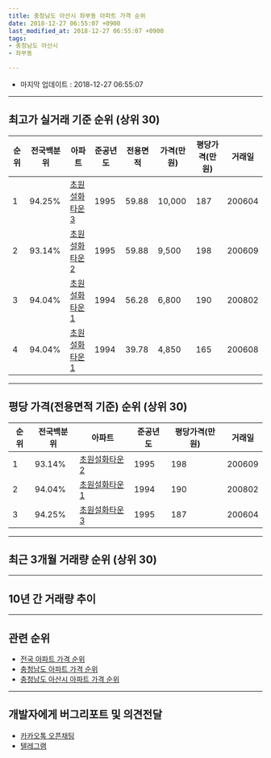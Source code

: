 ```yaml
---
title: 충청남도 아산시 좌부동 아파트 가격 순위
date: 2018-12-27 06:55:07 +0900
last_modified_at: 2018-12-27 06:55:07 +0900
tags:
- 충청남도 아산시
- 좌부동

---
```


* 마지막 업데이트 : 2018-12-27 06:55:07

---

## 최고가 실거래 기준 순위 (상위 30)


|순위|전국백분위|아파트|준공년도|전용면적|가격(만원)|평당가격(만원)|거래일|
|---|---|---|---|---|---|---|---|
|1|94.25%|[초원설화타운3](https://search.naver.com/search.naver?query=%EC%B6%A9%EC%B2%AD%EB%82%A8%EB%8F%84+%EC%95%84%EC%82%B0%EC%8B%9C+%EC%A2%8C%EB%B6%80%EB%8F%99+%EC%B4%88%EC%9B%90%EC%84%A4%ED%99%94%ED%83%80%EC%9A%B43)|1995|59.88|10,000|187|200604|
|2|93.14%|[초원설화타운2](https://search.naver.com/search.naver?query=%EC%B6%A9%EC%B2%AD%EB%82%A8%EB%8F%84+%EC%95%84%EC%82%B0%EC%8B%9C+%EC%A2%8C%EB%B6%80%EB%8F%99+%EC%B4%88%EC%9B%90%EC%84%A4%ED%99%94%ED%83%80%EC%9A%B42)|1995|59.88|9,500|198|200609|
|3|94.04%|[초원설화타운1](https://search.naver.com/search.naver?query=%EC%B6%A9%EC%B2%AD%EB%82%A8%EB%8F%84+%EC%95%84%EC%82%B0%EC%8B%9C+%EC%A2%8C%EB%B6%80%EB%8F%99+%EC%B4%88%EC%9B%90%EC%84%A4%ED%99%94%ED%83%80%EC%9A%B41)|1994|56.28|6,800|190|200802|
|4|94.04%|[초원설화타운1](https://search.naver.com/search.naver?query=%EC%B6%A9%EC%B2%AD%EB%82%A8%EB%8F%84+%EC%95%84%EC%82%B0%EC%8B%9C+%EC%A2%8C%EB%B6%80%EB%8F%99+%EC%B4%88%EC%9B%90%EC%84%A4%ED%99%94%ED%83%80%EC%9A%B41)|1994|39.78|4,850|165|200608|


---

## 평당 가격(전용면적 기준) 순위 (상위 30)


|순위|전국백분위|아파트|준공년도|평당가격(만원)|거래일|
|---|---|---|---|---|---|
|1|93.14%|[초원설화타운2](https://search.naver.com/search.naver?query=%EC%B6%A9%EC%B2%AD%EB%82%A8%EB%8F%84+%EC%95%84%EC%82%B0%EC%8B%9C+%EC%A2%8C%EB%B6%80%EB%8F%99+%EC%B4%88%EC%9B%90%EC%84%A4%ED%99%94%ED%83%80%EC%9A%B42)|1995|198|200609|
|2|94.04%|[초원설화타운1](https://search.naver.com/search.naver?query=%EC%B6%A9%EC%B2%AD%EB%82%A8%EB%8F%84+%EC%95%84%EC%82%B0%EC%8B%9C+%EC%A2%8C%EB%B6%80%EB%8F%99+%EC%B4%88%EC%9B%90%EC%84%A4%ED%99%94%ED%83%80%EC%9A%B41)|1994|190|200802|
|3|94.25%|[초원설화타운3](https://search.naver.com/search.naver?query=%EC%B6%A9%EC%B2%AD%EB%82%A8%EB%8F%84+%EC%95%84%EC%82%B0%EC%8B%9C+%EC%A2%8C%EB%B6%80%EB%8F%99+%EC%B4%88%EC%9B%90%EC%84%A4%ED%99%94%ED%83%80%EC%9A%B43)|1995|187|200604|


---

## 최근 3개월 거래량 순위 (상위 30)


<div style="width:100%;">
    <canvas id="deal_count_ranking" height="250"></canvas>
</div>


<script>
new Chart(document.getElementById("deal_count_ranking"), {
    type: 'horizontalBar',
    data: {
        labels: ['초원설화타운2', '초원설화타운1', '초원설화타운3'],
        datasets: [{
            label: '실거래 수',
            data: [11, 9, 3],
            borderColor: "rgba(255, 0, 128, 1)",
            backgroundColor: "rgba(255, 0, 128, 0.5)",
            fill: false,
        }]
    },
    options: {
        responsive: true,
        title: {
            display: true,
            text: '최근 3개월 거래량 순위'
        },
        tooltips: {
            mode: 'index',
            intersect: false,
            callbacks: {
                title: function(tooltipItems, data) {
                    return "실거래 수:";
                },
                label: function(tooltipItem, data) {
                    return data.labels[tooltipItem.index] + ": " + tooltipItem.xLabel;
                }
            }
        },
        hover: {
            mode: 'nearest',
            intersect: true
        },
        scales: {
            xAxes: [{
                display: true,
                scaleLabel: {
                    display: true,
                    labelString: '실거래 수'
                },
                ticks: {
                    suggestedMin: 0,
                }
            }],
            yAxes: [{
                display: true,
                ticks: {
                    autoSkip: false,
                    callback: function(value, index, values) {
                        if (value.length > 15)
                            return value.substr(0, 13) + "...";
                        else
                            return value;
                    }
                },
                scaleLabel: {
                    display: false,
                }
            }]
        }
    }
});

</script>


---

## 10년 간 거래량 추이


<div style="width:100%;">
    <canvas id="deal_progress" height="250"></canvas>
</div>

<script>
new Chart(document.getElementById("deal_progress"), {
    type: 'line',
    data: {
        labels: ['200812','200901','200902','200903','200904','200905','200906','200907','200908','200909','200910','200911','200912','201001','201002','201003','201004','201005','201006','201007','201008','201009','201010','201011','201012','201101','201102','201103','201104','201105','201106','201107','201108','201109','201110','201111','201112','201201','201202','201203','201204','201205','201206','201207','201208','201209','201210','201211','201212','201301','201302','201303','201304','201305','201306','201307','201308','201309','201310','201311','201312','201401','201402','201403','201404','201405','201406','201407','201408','201409','201410','201411','201412','201501','201502','201503','201504','201505','201506','201507','201508','201509','201510','201511','201512','201601','201602','201603','201604','201605','201606','201607','201608','201609','201610','201611','201612','201701','201702','201703','201704','201705','201706','201707','201708','201709','201710','201711','201712','201801','201802','201803','201804','201805','201806','201807','201808','201809','201810','201811','201812'],
        datasets: [{
            label: '실거래 수',
            pointRadius: 1,
            data: [4, 38, 28, 13, 13, 20, 34, 11, 21, 14, 10, 30, 7, 12, 9, 14, 13, 12, 13, 11, 15, 11, 20, 14, 24, 24, 33, 31, 27, 33, 56, 51, 34, 34, 21, 44, 16, 20, 50, 41, 25, 23, 21, 6, 12, 11, 13, 14, 15, 6, 8, 8, 7, 16, 19, 9, 13, 8, 12, 12, 14, 8, 11, 16, 9, 8, 15, 10, 22, 12, 12, 8, 12, 7, 5, 19, 6, 5, 13, 10, 9, 9, 17, 11, 8, 4, 7, 8, 8, 8, 6, 9, 8, 10, 3, 4, 3, 5, 10, 5, 7, 7, 6, 3, 11, 6, 3, 7, 3, 7, 7, 8, 3, 6, 2, 2, 17, 13, 11, 5, 7],
            borderColor: "rgba(255, 201, 14, 1)",
            backgroundColor: "rgba(255, 201, 14, 0.5)",
            fill: true,
        }]
    },
    options: {
        responsive: true,
        title: {
            display: true,
            text: '10년간 거래량 추이'
        },
        tooltips: {
            mode: 'index',
            intersect: false,
        },
        hover: {
            mode: 'nearest',
            intersect: true
        },
        scales: {
            xAxes: [{
                display: true,
                scaleLabel: {
                    display: true,
                    labelString: '년/월'
                }
            }],
            yAxes: [{
                display: true,
                ticks: {
                    suggestedMin: 0,
                },
                scaleLabel: {
                    display: true,
                    labelString: '실거래 수'
                }
            }]
        }
    }
});

</script>


---

## 관련 순위

- [전국 아파트 가격 순위](https://inasie.github.io/apt-ranking/전국)
- [충청남도 아파트 가격 순위](https://inasie.github.io/apt-ranking/충청남도)
- [충청남도 아산시 아파트 가격 순위](https://inasie.github.io/apt-ranking/충청남도-아산시)


---

## 개발자에게 버그리포트 및 의견전달

- [카카오톡 오픈채팅](https://open.kakao.com/o/gLJUAP4)
- [텔레그램](https://t.me/inasie)

